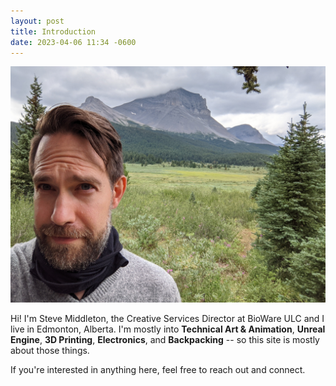 ```yaml
---
layout: post
title: Introduction
date: 2023-04-06 11:34 -0600
---
```

![Steve with a beard](/assets/img/SteveWithABeard.jpg)

Hi!  I'm Steve Middleton, the Creative Services Director at BioWare ULC and I live in Edmonton, Alberta.  I'm mostly into **Technical Art & Animation**, **Unreal Engine**, **3D Printing**, **Electronics**, and **Backpacking** -- so this site is mostly about those things. 
 

If you're interested in anything here, feel free to reach out and connect.